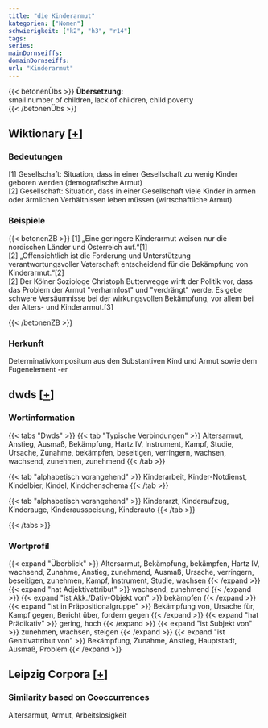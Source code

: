 ```yaml
---
title: "die Kinderarmut"
kategorien: ["Nomen"]
schwierigkeit: ["k2", "h3", "r14"]
tags:
series:
mainDornseiffs:
domainDornseiffs:
url: "Kinderarmut"
---
```


{{< betonenÜbs >}}
**Übersetzung:**  
small number of children, lack of children, child poverty  
{{< /betonenÜbs >}}

## Wiktionary [[+](https://de.wiktionary.org/wiki/Kinderarmut)]

### Bedeutungen
[1] Gesellschaft: Situation, dass in einer Gesellschaft zu wenig Kinder geboren werden (demografische Armut)  
[2] Gesellschaft: Situation, dass in einer Gesellschaft viele Kinder in  armen oder ärmlichen Verhältnissen leben müssen (wirtschaftliche Armut)  

### Beispiele
{{< betonenZB >}}
[1] „Eine geringere Kinderarmut weisen nur die nordischen Länder und Österreich auf.“[1]  
[2] „Offensichtlich ist die Forderung und Unterstützung verantwortungsvoller Vaterschaft entscheidend für die Bekämpfung von Kinderarmut.“[2]  
[2] Der Kölner Soziologe Christoph Butterwegge wirft der Politik vor, dass das Problem der Armut "verharmlost" und "verdrängt" werde. Es gebe schwere Versäumnisse bei der wirkungsvollen Bekämpfung, vor allem bei der Alters- und Kinderarmut.[3]  

{{< /betonenZB >}}
### Herkunft
Determinativkompositum aus den Substantiven Kind und Armut sowie dem Fugenelement -er  



## dwds [[+](https://www.dwds.de/wb/Kinderarmut)]

### Wortinformation
{{< tabs "Dwds" >}}
{{< tab "Typische Verbindungen" >}}
Altersarmut, Anstieg, Ausmaß, Bekämpfung, Hartz IV, Instrument, Kampf, Studie, Ursache, Zunahme, bekämpfen, beseitigen, verringern, wachsen, wachsend, zunehmen, zunehmend
{{< /tab >}}

{{< tab "alphabetisch vorangehend" >}}
Kinderarbeit, Kinder-Notdienst, Kindelbier, Kindel, Kindchenschema
{{< /tab >}}

{{< tab "alphabetisch vorangehend" >}}
Kinderarzt, Kinderaufzug, Kinderauge, Kinderausspeisung, Kinderauto
{{< /tab >}}

{{< /tabs >}}

### Wortprofil
{{< expand "Überblick" >}} Altersarmut, Bekämpfung, bekämpfen, Hartz IV, wachsend, Zunahme, Anstieg, zunehmend, Ausmaß, Ursache, verringern, beseitigen, zunehmen, Kampf, Instrument, Studie, wachsen {{< /expand >}}
{{< expand "hat Adjektivattribut" >}} wachsend, zunehmend {{< /expand >}}
{{< expand "ist Akk./Dativ-Objekt von" >}} bekämpfen {{< /expand >}}
{{< expand "ist in Präpositionalgruppe" >}} Bekämpfung von, Ursache für, Kampf gegen, Bericht über, fordern gegen {{< /expand >}}
{{< expand "hat Prädikativ" >}} gering, hoch {{< /expand >}}
{{< expand "ist Subjekt von" >}} zunehmen, wachsen, steigen {{< /expand >}}
{{< expand "ist Genitivattribut von" >}} Bekämpfung, Zunahme, Anstieg, Hauptstadt, Ausmaß, Problem {{< /expand >}}

## Leipzig Corpora [[+](https://corpora.uni-leipzig.de/en/res?word=Kinderarmut&corpusId=deu_newscrawl-public_2018)]


### Similarity based on Cooccurrences
Altersarmut, Armut, Arbeitslosigkeit

